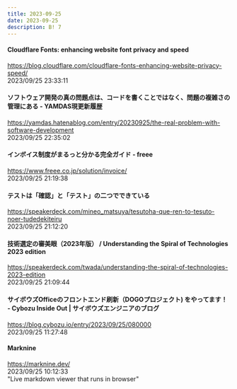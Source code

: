```yaml
---
title: 2023-09-25
date: 2023-09-25
description: B! 7
---
```


#### Cloudflare Fonts: enhancing website font privacy and speed
https://blog.cloudflare.com/cloudflare-fonts-enhancing-website-privacy-speed/<br>
2023/09/25 23:33:11<br>


#### ソフトウェア開発の真の問題点は、コードを書くことではなく、問題の複雑さの管理にある - YAMDAS現更新履歴
https://yamdas.hatenablog.com/entry/20230925/the-real-problem-with-software-development<br>
2023/09/25 22:35:02<br>


#### インボイス制度がまるっと分かる完全ガイド - freee
https://www.freee.co.jp/solution/invoice/<br>
2023/09/25 21:19:38<br>


#### テストは「確認」と「テスト」の二つでできている
https://speakerdeck.com/mineo_matsuya/tesutoha-que-ren-to-tesuto-noer-tudedekiteiru<br>
2023/09/25 21:12:20<br>


#### 技術選定の審美眼（2023年版） / Understanding the Spiral of Technologies 2023 edition
https://speakerdeck.com/twada/understanding-the-spiral-of-technologies-2023-edition<br>
2023/09/25 21:09:44<br>


#### サイボウズOfficeのフロントエンド刷新（DOGOプロジェクト) をやってます！ - Cybozu Inside Out | サイボウズエンジニアのブログ
https://blog.cybozu.io/entry/2023/09/25/080000<br>
2023/09/25 11:27:48<br>


#### Marknine
https://marknine.dev/<br>
2023/09/25 10:12:33<br>
"Live markdown viewer that runs in browser"



